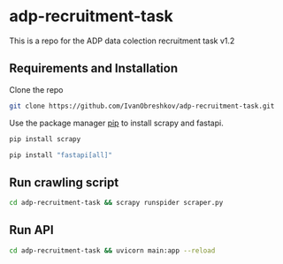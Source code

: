 # adp-recruitment-task

This is a repo for the ADP data colection recruitment task v1.2

## Requirements and Installation

Clone the repo

```bash
git clone https://github.com/IvanObreshkov/adp-recruitment-task.git
```

Use the package manager [pip](https://pip.pypa.io/en/stable/) to install scrapy and fastapi.

```bash
pip install scrapy
```

```bash
pip install "fastapi[all]"
```

## Run crawling script

```bash
cd adp-recruitment-task && scrapy runspider scraper.py
```

## Run API

```bash
cd adp-recruitment-task && uvicorn main:app --reload
```
